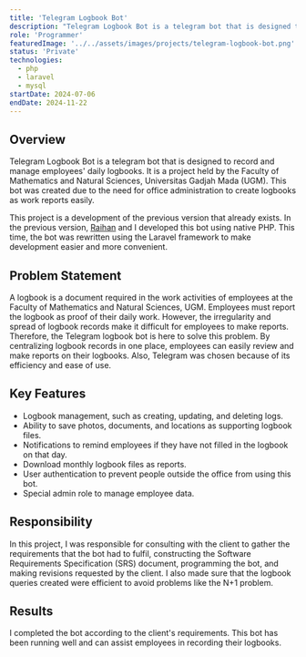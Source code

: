 ```yaml
---
title: 'Telegram Logbook Bot'
description: "Telegram Logbook Bot is a telegram bot that is designed to record and manage employees' daily logbooks."
role: 'Programmer'
featuredImage: '../../assets/images/projects/telegram-logbook-bot.png'
status: 'Private'
technologies:
  - php
  - laravel
  - mysql
startDate: 2024-07-06
endDate: 2024-11-22
---
```


## Overview

Telegram Logbook Bot is a telegram bot that is designed to record and manage employees' daily logbooks. It is a project held by the Faculty of Mathematics and Natural Sciences, Universitas Gadjah Mada (UGM). This bot was created due to the need for office administration to create logbooks as work reports easily.

This project is a development of the previous version that already exists. In the previous version, [Raihan](https://github.com/raihan-faza) and I developed this bot using native PHP. This time, the bot was rewritten using the Laravel framework to make development easier and more convenient.

## Problem Statement

A logbook is a document required in the work activities of employees at the Faculty of Mathematics and Natural Sciences, UGM. Employees must report the logbook as proof of their daily work. However, the irregularity and spread of logbook records make it difficult for employees to make reports. Therefore, the Telegram logbook bot is here to solve this problem. By centralizing logbook records in one place, employees can easily review and make reports on their logbooks. Also, Telegram was chosen because of its efficiency and ease of use.

## Key Features

- Logbook management, such as creating, updating, and deleting logs.
- Ability to save photos, documents, and locations as supporting logbook files.
- Notifications to remind employees if they have not filled in the logbook on that day.
- Download monthly logbook files as reports.
- User authentication to prevent people outside the office from using this bot.
- Special admin role to manage employee data.

## Responsibility

In this project, I was responsible for consulting with the client to gather the requirements that the bot had to fulfil, constructing the Software Requirements Specification (SRS) document, programming the bot, and making revisions requested by the client. I also made sure that the logbook queries created were efficient to avoid problems like the N+1 problem.

## Results

I completed the bot according to the client's requirements. This bot has been running well and can assist employees in recording their logbooks.
